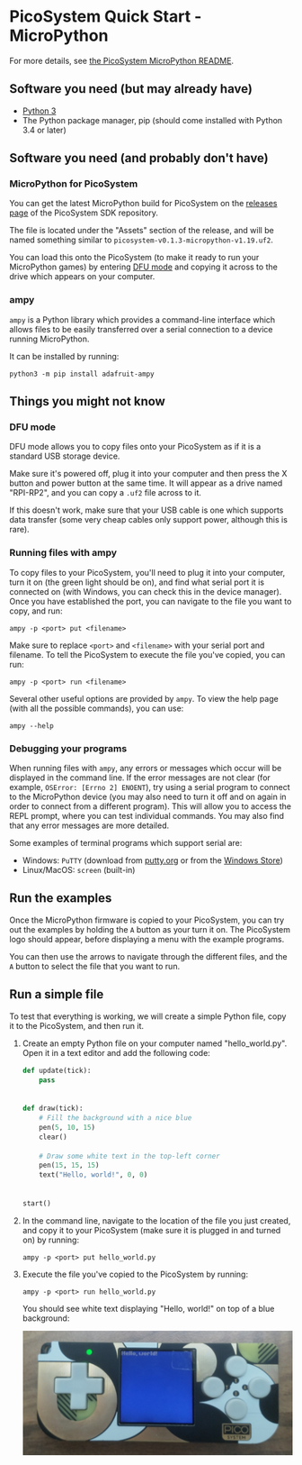 # PicoSystem Quick Start - MicroPython

For more details, see [the PicoSystem MicroPython README](https://github.com/pimoroni/picosystem/blob/main/micropython/README.md).

## Software you need (but may already have)

* [Python 3](https://www.python.org/)
* The Python package manager, pip (should come installed with Python 3.4 or later)

## Software you need (and probably don't have)

### MicroPython for PicoSystem

You can get the latest MicroPython build for PicoSystem on the [releases page](https://github.com/pimoroni/picosystem/releases/latest) of the PicoSystem SDK repository.

The file is located under the "Assets" section of the release, and will be named something similar to `picosystem-v0.1.3-micropython-v1.19.uf2`.

You can load this onto the PicoSystem (to make it ready to run your MicroPython games) by entering [DFU mode](#dfu-mode) and copying it across to the drive which appears on your computer.

### ampy

`ampy` is a Python library which provides a command-line interface which allows files to be easily transferred over a serial connection to a device running MicroPython.

It can be installed by running:

```
python3 -m pip install adafruit-ampy
```

## Things you might not know

### DFU mode

DFU mode allows you to copy files onto your PicoSystem as if it is a standard USB storage device.

Make sure it's powered off, plug it into your computer and then press the X button and power button at the same time. It will appear as a drive named "RPI-RP2", and you can copy a `.uf2` file across to it.

If this doesn't work, make sure that your USB cable is one which supports data transfer (some very cheap cables only support power, although this is rare).

### Running files with ampy

To copy files to your PicoSystem, you'll need to plug it into your computer, turn it on (the green light should be on), and find what serial port it is connected on (with Windows, you can check this in the device manager). Once you have established the port, you can navigate to the file you want to copy, and run:

```
ampy -p <port> put <filename>
```

Make sure to replace `<port>` and `<filename>` with your serial port and filename. To tell the PicoSystem to execute the file you've copied, you can run:

```
ampy -p <port> run <filename>
```

Several other useful options are provided by `ampy`. To view the help page (with all the possible commands), you can use:

```
ampy --help
```

### Debugging your programs

When running files with `ampy`, any errors or messages which occur will be displayed in the command line. If the error messages are not clear (for example, `OSError: [Errno 2] ENOENT`), try using a serial program to connect to the MicroPython device (you may also need to turn it off and on again in order to connect from a different program). This will allow you to access the REPL prompt, where you can test individual commands. You may also find that any error messages are more detailed.

Some examples of terminal programs which support serial are:

* Windows: `PuTTY` (download from [putty.org](https://www.putty.org/) or from the [Windows Store](https://apps.microsoft.com/store/detail/putty/XPFNZKSKLBP7RJ))
* Linux/MacOS: `screen` (built-in)

## Run the examples

Once the MicroPython firmware is copied to your PicoSystem, you can try out the examples by holding the `A` button as your turn it on. The PicoSystem logo should appear, before displaying a menu with the example programs.

You can then use the arrows to navigate through the different files, and the `A` button to select the file that you want to run.

## Run a simple file

To test that everything is working, we will create a simple Python file, copy it to the PicoSystem, and then run it.

1. Create an empty Python file on your computer named "hello_world.py". Open it in a text editor and add the following code:

   ```py
   def update(tick):
       pass


   def draw(tick):
       # Fill the background with a nice blue
       pen(5, 10, 15)
       clear()

       # Draw some white text in the top-left corner
       pen(15, 15, 15)
       text("Hello, world!", 0, 0)


   start()
   ```

2. In the command line, navigate to the location of the file you just created, and copy it to your PicoSystem (make sure it is plugged in and turned on) by running:

   ```
   ampy -p <port> put hello_world.py
   ```

3. Execute the file you've copied to the PicoSystem by running:

   ```
   ampy -p <port> run hello_world.py
   ```

   You should see white text displaying "Hello, world!" on top of a blue background:

   ![](picosystem-demo.png)